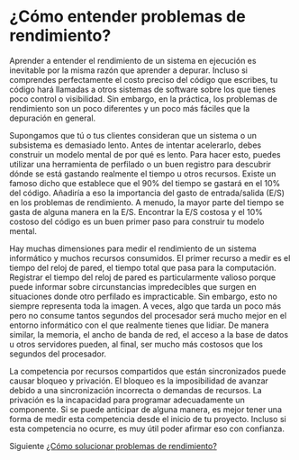 # ¿Cómo entender problemas de rendimiento?
[//]: # (Version:1.0.0)
Aprender a entender el rendimiento de un sistema en ejecución es inevitable por la misma razón que aprender a depurar. Incluso si comprendes perfectamente el costo preciso del código que escribes, tu código hará llamadas a otros sistemas de software sobre los que tienes poco control o visibilidad. Sin embargo, en la práctica, los problemas de rendimiento son un poco diferentes y un poco más fáciles que la depuración en general.

Supongamos que tú o tus clientes consideran que un sistema o un subsistema es demasiado lento. Antes de intentar acelerarlo, debes construir un modelo mental de por qué es lento. Para hacer esto, puedes utilizar una herramienta de perfilado o un buen registro para descubrir dónde se está gastando realmente el tiempo u otros recursos. Existe un famoso dicho que establece que el 90% del tiempo se gastará en el 10% del código. Añadiría a eso la importancia del gasto de entrada/salida (E/S) en los problemas de rendimiento. A menudo, la mayor parte del tiempo se gasta de alguna manera en la E/S. Encontrar la E/S costosa y el 10% costoso del código es un buen primer paso para construir tu modelo mental.

Hay muchas dimensiones para medir el rendimiento de un sistema informático y muchos recursos consumidos. El primer recurso a medir es el tiempo del reloj de pared, el tiempo total que pasa para la computación. Registrar el tiempo del reloj de pared es particularmente valioso porque puede informar sobre circunstancias impredecibles que surgen en situaciones donde otro perfilado es impracticable. Sin embargo, esto no siempre representa toda la imagen. A veces, algo que tarda un poco más pero no consume tantos segundos del procesador será mucho mejor en el entorno informático con el que realmente tienes que lidiar. De manera similar, la memoria, el ancho de banda de red, el acceso a la base de datos u otros servidores pueden, al final, ser mucho más costosos que los segundos del procesador.

La competencia por recursos compartidos que están sincronizados puede causar bloqueo y privación. El bloqueo es la imposibilidad de avanzar debido a una sincronización incorrecta o demandas de recursos. La privación es la incapacidad para programar adecuadamente un componente. Si se puede anticipar de alguna manera, es mejor tener una forma de medir esta competencia desde el inicio de tu proyecto. Incluso si esta competencia no ocurre, es muy útil poder afirmar eso con confianza.

Siguiente [¿Cómo solucionar problemas de rendimiento?](06-How-to-Fix-Performance-Problems.md)
